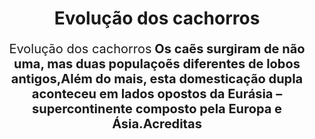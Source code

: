 <!DOCTYPE html>
<html lang="pt-br">

</html>

<head>
     <meta charset="UTF-8">
    <title>Evolução dos cachorros</title>
    <link rel="stylesheet" href="style.css">
 </head>   

 <body>
    <h1 style="text-align: center;">Evolução dos cachorros</h1>
    <p style="font-size: 20px; text-align: center;">Evolução dos cachorros<strong><en> Os caẽs surgiram de não uma, mas duas populaçoẽs diferentes de lobos antigos,Além do mais, esta domesticação dupla aconteceu em lados opostos da Eurásia – supercontinente composto pela Europa e Ásia.Acreditas
